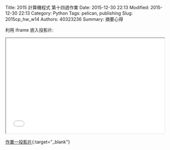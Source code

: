 Title: 2015 計算機程式 第十四週作業
Date: 2015-12-30 22:13
Modified: 2015-12-30 22:13
Category: Python
Tags: pelican, publishing
Slug: 2015cp_hw_w14
Authors: 40323236
Summary: 摘要心得

利用 iframe 嵌入投影片:

<iframe src="simplest10.html" width="500" height="300"></iframe>

[作業一投影片](simplest5.html){:target="_blank"}
